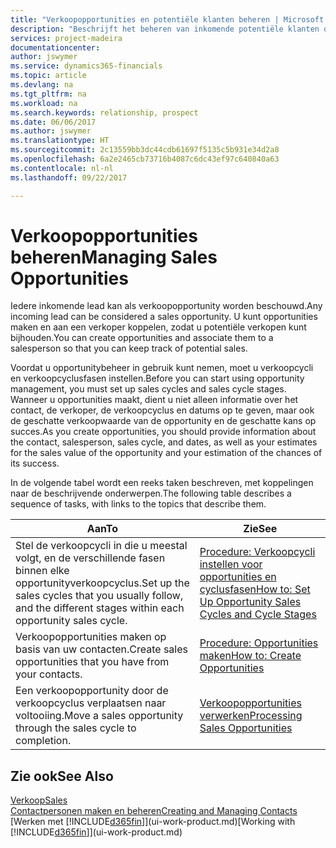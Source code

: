 ```yaml
---
title: "Verkoopopportunities en potentiële klanten beheren | Microsoft Docs"
description: "Beschrijft het beheren van inkomende potentiële klanten of verkoopopportunity's in Financials en het koppelen van de opportunity aan een verkoper om toekomstige verkopen te traceren."
services: project-madeira
documentationcenter: 
author: jswymer
ms.service: dynamics365-financials
ms.topic: article
ms.devlang: na
ms.tgt_pltfrm: na
ms.workload: na
ms.search.keywords: relationship, prospect
ms.date: 06/06/2017
ms.author: jswymer
ms.translationtype: HT
ms.sourcegitcommit: 2c13559bb3dc44cdb61697f5135c5b931e34d2a8
ms.openlocfilehash: 6a2e2465cb73716b4087c6dc43ef97c640840a63
ms.contentlocale: nl-nl
ms.lasthandoff: 09/22/2017

---
```

# <a name="managing-sales-opportunities"></a><span data-ttu-id="cf1f0-103">Verkoopopportunities beheren</span><span class="sxs-lookup"><span data-stu-id="cf1f0-103">Managing Sales Opportunities</span></span>
<span data-ttu-id="cf1f0-104">Iedere inkomende lead kan als verkoopopportunity worden beschouwd.</span><span class="sxs-lookup"><span data-stu-id="cf1f0-104">Any incoming lead can be considered a sales opportunity.</span></span> <span data-ttu-id="cf1f0-105">U kunt opportunities maken en aan een verkoper koppelen, zodat u potentiële verkopen kunt bijhouden.</span><span class="sxs-lookup"><span data-stu-id="cf1f0-105">You can create opportunities and associate them to a salesperson so that you can keep track of potential sales.</span></span>

<span data-ttu-id="cf1f0-106">Voordat u opportunitybeheer in gebruik kunt nemen, moet u verkoopcycli en verkoopcyclusfasen instellen.</span><span class="sxs-lookup"><span data-stu-id="cf1f0-106">Before you can start using opportunity management, you must set up sales cycles and sales cycle stages.</span></span> <span data-ttu-id="cf1f0-107">Wanneer u opportunities maakt, dient u niet alleen informatie over het contact, de verkoper, de verkoopcyclus en datums op te geven, maar ook de geschatte verkoopwaarde van de opportunity en de geschatte kans op succes.</span><span class="sxs-lookup"><span data-stu-id="cf1f0-107">As you create opportunities, you should provide information about the contact, salesperson, sales cycle, and dates, as well as your estimates for the sales value of the opportunity and your estimation of the chances of its success.</span></span>

<span data-ttu-id="cf1f0-108">In de volgende tabel wordt een reeks taken beschreven, met koppelingen naar de beschrijvende onderwerpen.</span><span class="sxs-lookup"><span data-stu-id="cf1f0-108">The following table describes a sequence of tasks, with links to the topics that describe them.</span></span> 

| <span data-ttu-id="cf1f0-109">Aan</span><span class="sxs-lookup"><span data-stu-id="cf1f0-109">To</span></span> | <span data-ttu-id="cf1f0-110">Zie</span><span class="sxs-lookup"><span data-stu-id="cf1f0-110">See</span></span> |
| --- | --- |
| <span data-ttu-id="cf1f0-111">Stel de verkoopcycli in die u meestal volgt, en de verschillende fasen binnen elke opportunityverkoopcyclus.</span><span class="sxs-lookup"><span data-stu-id="cf1f0-111">Set up the sales cycles that you usually follow, and the different stages within each opportunity sales cycle.</span></span> |[<span data-ttu-id="cf1f0-112">Procedure: Verkoopcycli instellen voor opportunities en cyclusfasen</span><span class="sxs-lookup"><span data-stu-id="cf1f0-112">How to: Set Up Opportunity Sales Cycles and Cycle Stages</span></span>](marketing-how-setup-opportunity-sales-cycles-stages.md) |
| <span data-ttu-id="cf1f0-113">Verkoopopportunities maken op basis van uw contacten.</span><span class="sxs-lookup"><span data-stu-id="cf1f0-113">Create sales opportunities that you have from your contacts.</span></span> |[<span data-ttu-id="cf1f0-114">Procedure: Opportunities maken</span><span class="sxs-lookup"><span data-stu-id="cf1f0-114">How to: Create Opportunities</span></span>](marketing-how-create-opportunities.md) |
| <span data-ttu-id="cf1f0-115">Een verkoopopportunity door de verkoopcyclus verplaatsen naar voltooiing.</span><span class="sxs-lookup"><span data-stu-id="cf1f0-115">Move a sales opportunity through the sales cycle to completion.</span></span> |[<span data-ttu-id="cf1f0-116">Verkoopopportunities verwerken</span><span class="sxs-lookup"><span data-stu-id="cf1f0-116">Processing Sales Opportunities</span></span>](marketing-processing-sales-opportunities.md) |

## <a name="see-also"></a><span data-ttu-id="cf1f0-117">Zie ook</span><span class="sxs-lookup"><span data-stu-id="cf1f0-117">See Also</span></span>
[<span data-ttu-id="cf1f0-118">Verkoop</span><span class="sxs-lookup"><span data-stu-id="cf1f0-118">Sales</span></span>](sales-manage-sales.md)  
[<span data-ttu-id="cf1f0-119">Contactpersonen maken en beheren</span><span class="sxs-lookup"><span data-stu-id="cf1f0-119">Creating and Managing Contacts</span></span>](marketing-contacts.md)  
<span data-ttu-id="cf1f0-120">[Werken met [!INCLUDE[d365fin](includes/d365fin_md.md)]](ui-work-product.md)</span><span class="sxs-lookup"><span data-stu-id="cf1f0-120">[Working with [!INCLUDE[d365fin](includes/d365fin_md.md)]](ui-work-product.md)</span></span>

